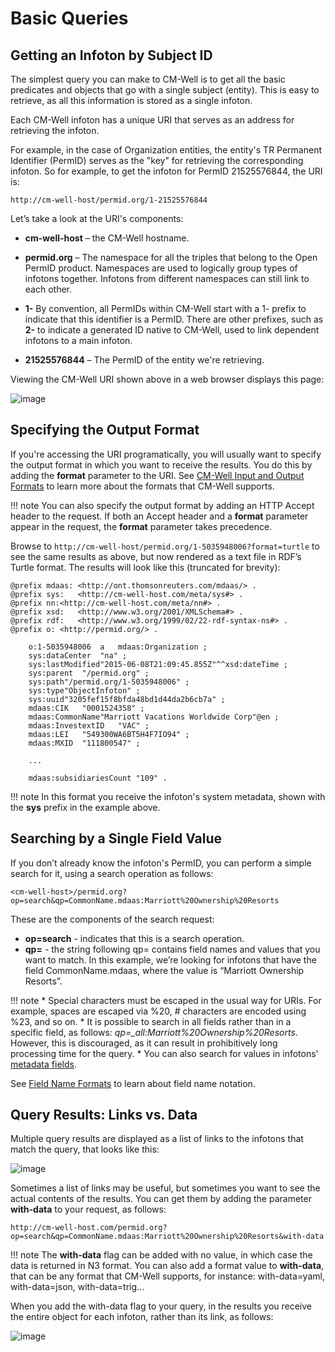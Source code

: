 # Basic Queries

<a name="hdr1"></a>
## Getting an Infoton by Subject ID
The simplest query you can make to CM-Well is to get all the basic predicates and objects that go with a single subject (entity). This is easy to retrieve, as all this information is stored as a single infoton.

Each CM-Well infoton has a unique URI that serves as an address for retrieving the infoton.

For example, in the case of Organization entities, the entity's TR Permanent Identifier (PermID) serves as the "key" for retrieving the corresponding infoton. So for example, to get the infoton for PermID 21525576844, the URI is:

```http://cm-well-host/permid.org/1-21525576844```

Let’s take a look at the URI's components:

-	**cm-well-host** – the CM-Well hostname.  
-	**permid.org** – The namespace for all the triples that belong to the Open PermID product. Namespaces are used to logically group types of infotons together. Infotons from different namespaces can still link to each other.
-	**1-** By convention, all PermIDs within CM-Well start with a 1- prefix to indicate that this identifier is a PermID.  There are other prefixes, such as **2-** to indicate a generated ID native to CM-Well, used to link dependent infotons to a main infoton.
	
-	**21525576844** – The PermID of the entity we're retrieving.  

Viewing the CM-Well URI shown above in a web browser displays this page:
   
![image](../_Images/new-ui-single-infoton.png)

<a name="hdr2"></a>
## Specifying the Output Format
If you're accessing the URI programatically, you will usually want to specify the output format in which you want to receive the results. You do this by adding the **format** parameter to the URI. See [CM-Well Input and Output Formats](..\APIReference\UsageTopics\API.InputAndOutputFormats.md) to learn more about the formats that CM-Well supports.

!!! note
	You can also specify the output format by adding an HTTP Accept header to the request. If both an Accept header and a **format** parameter appear in the request, the **format** parameter takes precedence.

Browse to ```http://cm-well-host/permid.org/1-5035948006?format=turtle```  to see the same results as above, but now rendered as a text file in RDF’s Turtle format.  The results will look like this (truncated for brevity): 

    @prefix mdaas: <http://ont.thomsonreuters.com/mdaas/> .
    @prefix sys:   <http://cm-well-host.com/meta/sys#> .
    @prefix nn:<http://cm-well-host.com/meta/nn#> .
    @prefix xsd:   <http://www.w3.org/2001/XMLSchema#> .
    @prefix rdf:   <http://www.w3.org/1999/02/22-rdf-syntax-ns#> .
    @prefix o: <http://permid.org/> .
    
    	o:1-5035948006  a   mdaas:Organization ;
    	sys:dataCenter  "na" ;
    	sys:lastModified"2015-06-08T21:09:45.855Z"^^xsd:dateTime ;
    	sys:parent  "/permid.org" ;
    	sys:path"/permid.org/1-5035948006" ;
    	sys:type"ObjectInfoton" ;
    	sys:uuid"3205fef15f8bfda48bd1d44da2b6cb7a" ;
    	mdaas:CIK   "0001524358" ;
    	mdaas:CommonName"Marriott Vacations Worldwide Corp"@en ;
    	mdaas:InvestextID   "VAC" ;
    	mdaas:LEI   "549300WA6BT5H4F7IO94" ;
    	mdaas:MXID  "111800547" ;
    
    	...
    
    	mdaas:subsidiariesCount "109" .


!!! note
	In this format you receive the infoton's system metadata, shown with the **sys** prefix in the example above.

<a name="hdr3"></a>
## Searching by a Single Field Value
If you don’t already know the infoton's PermID, you can perform a simple search for it, using a search operation as follows:

```
<cm-well-host>/permid.org?op=search&qp=CommonName.mdaas:Marriott%20Ownership%20Resorts
```

These are the components of the search request:

-	**op=search** - indicates that this is a search operation.
-	**qp=** - the string following qp= contains field names and values that you want to match. In this example, we’re looking for infotons that have the field CommonName.mdaas, where the value is “Marriott Ownership Resorts”.

!!! note
	* Special characters must be escaped in the usual way for URIs. For example, spaces are escaped via %20, # characters are encoded using %23, and so on.
	* It is possible to search in all fields rather than in a specific field, as follows:  *qp=_all:Marriott%20Ownership%20Resorts*. However, this is discouraged, as it can result in prohibitively long processing time for the query.
	* You can also search for values in infotons' [metadata fields](..\APIReference\UsageTopics\API.MetadataFields.md).


See [Field Name Formats](..\APIReference\UsageTopics\API.FieldNameFormats.md) to learn about field name notation.

<a name="hdr4"></a>
## Query Results: Links vs. Data

Multiple query results are displayed as a list of links to the infotons that match the query, that looks like this:

![image](../_Images/new-ui-list-of-infotons.png)

Sometimes a list of links may be useful, but sometimes you want to see the actual contents of the results. You can get them by adding the parameter **with-data** to your request, as follows:

```
http://cm-well-host.com/permid.org?op=search&qp=CommonName.mdaas:Marriott%20Ownership%20Resorts&with-data
```

!!! note
	The **with-data** flag can be added with no value, in which case the data is returned in N3 format. You can also add a format value to **with-data**, that can be any format that CM-Well supports, for instance: with-data=yaml, with-data=json, with-data=trig...

When you add the with-data flag to your query, in the results you receive the entire object for each infoton, rather than its link, as follows:

![image](../_Images/new-ui-results-with-data.png)

